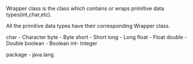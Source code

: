 Wrapper class is the class which contains or wraps primitive data types(int,char,etc).

All the primitive data types have their corresponding Wrapper class.

char - Character
byte - Byte
short - Short
long - Long
float - Float
double - Double
boolean - Boolean
int- Integer

package - java.lang

